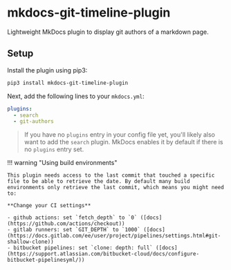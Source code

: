 # mkdocs-git-timeline-plugin

Lightweight MkDocs plugin to display git authors of a markdown page.

## Setup

Install the plugin using pip3:

```bash
pip3 install mkdocs-git-timeline-plugin
```

Next, add the following lines to your `mkdocs.yml`:

```yaml
plugins:
  - search
  - git-authors
```

> If you have no `plugins` entry in your config file yet, you'll likely also want to add the `search` plugin. MkDocs enables it by default if there is no `plugins` entry set.

!!! warning "Using build environments"

    This plugin needs access to the last commit that touched a specific file to be able to retrieve the date. By default many build environments only retrieve the last commit, which means you might need to:

    **Change your CI settings**

    - github actions: set `fetch_depth` to `0` ([docs](https://github.com/actions/checkout))
    - gitlab runners: set `GIT_DEPTH` to `1000` ([docs](https://docs.gitlab.com/ee/user/project/pipelines/settings.html#git-shallow-clone))
    - bitbucket pipelines: set `clone: depth: full` ([docs](https://support.atlassian.com/bitbucket-cloud/docs/configure-bitbucket-pipelinesyml/))

